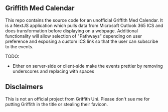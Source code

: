 ## Griffith Med Calendar

This repo contains the source code for an unofficial Griffith Med Calendar.
It is a NextJS application which pulls data from Microsoft Outlook 365 ICS and does transformation before displaying on a webpage.
Additional functionality will allow selection of "Pathways" depending on user preference and exposing a custom ICS link so that the user can subscribe to the events.

TODO:

- Either on server-side or client-side make the events prettier by removing underscores and replacing with spaces

## Disclaimers

This is not an official project from Griffith Uni. Please don't sue me for putting Griffith in the title or stealing their favicon.
